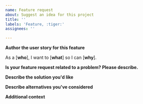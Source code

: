 ```yaml
---
name: Feature request
about: Suggest an idea for this project
title: ''
labels: 'Feature, :tiger:'
assignees: ''

---
```

**Author the user story for this feature**

As a [**who**], I want to [**what**] so I can [**why**].

**Is your feature request related to a problem? Please describe.**

**Describe the solution you'd like**

**Describe alternatives you've considered**

**Additional context**
